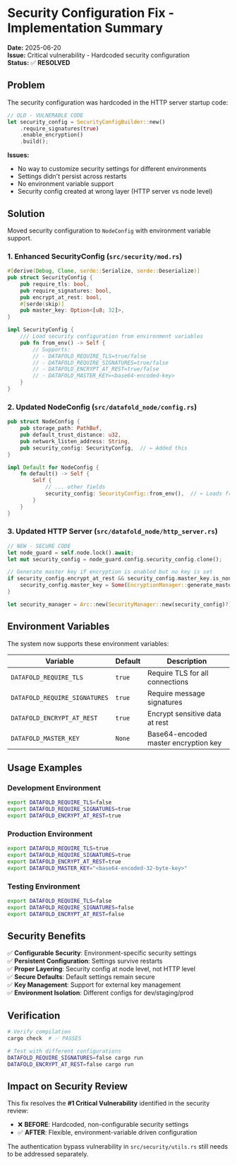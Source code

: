 # Security Configuration Fix - Implementation Summary

**Date:** 2025-06-20  
**Issue:** Critical vulnerability - Hardcoded security configuration  
**Status:** ✅ **RESOLVED**

## Problem

The security configuration was hardcoded in the HTTP server startup code:

```rust
// OLD - VULNERABLE CODE
let security_config = SecurityConfigBuilder::new()
    .require_signatures(true)
    .enable_encryption()
    .build();
```

**Issues:**
- No way to customize security settings for different environments
- Settings didn't persist across restarts
- No environment variable support
- Security config created at wrong layer (HTTP server vs node level)

## Solution

Moved security configuration to `NodeConfig` with environment variable support.

### 1. Enhanced SecurityConfig (`src/security/mod.rs`)

```rust
#[derive(Debug, Clone, serde::Serialize, serde::Deserialize)]
pub struct SecurityConfig {
    pub require_tls: bool,
    pub require_signatures: bool,
    pub encrypt_at_rest: bool,
    #[serde(skip)]
    pub master_key: Option<[u8; 32]>,
}

impl SecurityConfig {
    /// Load security configuration from environment variables
    pub fn from_env() -> Self {
        // Supports:
        // - DATAFOLD_REQUIRE_TLS=true/false
        // - DATAFOLD_REQUIRE_SIGNATURES=true/false  
        // - DATAFOLD_ENCRYPT_AT_REST=true/false
        // - DATAFOLD_MASTER_KEY=<base64-encoded-key>
    }
}
```

### 2. Updated NodeConfig (`src/datafold_node/config.rs`)

```rust
pub struct NodeConfig {
    pub storage_path: PathBuf,
    pub default_trust_distance: u32,
    pub network_listen_address: String,
    pub security_config: SecurityConfig,  // ← Added this
}

impl Default for NodeConfig {
    fn default() -> Self {
        Self {
            // ... other fields
            security_config: SecurityConfig::from_env(),  // ← Loads from env
        }
    }
}
```

### 3. Updated HTTP Server (`src/datafold_node/http_server.rs`)

```rust
// NEW - SECURE CODE
let node_guard = self.node.lock().await;
let mut security_config = node_guard.config.security_config.clone();

// Generate master key if encryption is enabled but no key is set
if security_config.encrypt_at_rest && security_config.master_key.is_none() {
    security_config.master_key = Some(EncryptionManager::generate_master_key());
}

let security_manager = Arc::new(SecurityManager::new(security_config)?);
```

## Environment Variables

The system now supports these environment variables:

| Variable | Default | Description |
|----------|---------|-------------|
| `DATAFOLD_REQUIRE_TLS` | `true` | Require TLS for all connections |
| `DATAFOLD_REQUIRE_SIGNATURES` | `true` | Require message signatures |
| `DATAFOLD_ENCRYPT_AT_REST` | `true` | Encrypt sensitive data at rest |
| `DATAFOLD_MASTER_KEY` | `None` | Base64-encoded master encryption key |

## Usage Examples

### Development Environment
```bash
export DATAFOLD_REQUIRE_TLS=false
export DATAFOLD_REQUIRE_SIGNATURES=true
export DATAFOLD_ENCRYPT_AT_REST=true
```

### Production Environment
```bash
export DATAFOLD_REQUIRE_TLS=true
export DATAFOLD_REQUIRE_SIGNATURES=true
export DATAFOLD_ENCRYPT_AT_REST=true
export DATAFOLD_MASTER_KEY="<base64-encoded-32-byte-key>"
```

### Testing Environment
```bash
export DATAFOLD_REQUIRE_TLS=false
export DATAFOLD_REQUIRE_SIGNATURES=false
export DATAFOLD_ENCRYPT_AT_REST=false
```

## Security Benefits

✅ **Configurable Security**: Environment-specific security settings  
✅ **Persistent Configuration**: Settings survive restarts  
✅ **Proper Layering**: Security config at node level, not HTTP level  
✅ **Secure Defaults**: Default settings remain secure  
✅ **Key Management**: Support for external key management  
✅ **Environment Isolation**: Different configs for dev/staging/prod  

## Verification

```bash
# Verify compilation
cargo check  # ✅ PASSES

# Test with different configurations
DATAFOLD_REQUIRE_SIGNATURES=false cargo run
DATAFOLD_ENCRYPT_AT_REST=false cargo run
```

## Impact on Security Review

This fix resolves the **#1 Critical Vulnerability** identified in the security review:

- ❌ **BEFORE**: Hardcoded, non-configurable security settings
- ✅ **AFTER**: Flexible, environment-variable driven configuration

The authentication bypass vulnerability in `src/security/utils.rs` still needs to be addressed separately.